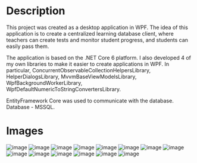 # Description
This project was created as a desktop application in WPF. The idea of this application is to create a centralized learning database client, where teachers can create tests and monitor student progress, and students can easily pass them.

The application is based on the .NET Core 6 platform. I also developed 4 of my own libraries to make it easier to create applications in WPF. In particular, ConcurrentObservableCollectionHelpersLibrary, HelperDialogsLibrary,
MvvmBaseViewModelsLibrary, WpfBackgroundWorkerLibrary, WpfDefaultNumericToStringConvertersLibrary.

EntityFramework Core was used to communicate with the database. Database - MSSQL.

# Images
![image](https://github.com/BnnQ/TestingSystem/assets/115489239/1c4355d4-ef35-43f9-883a-a6478b68dfed)
![image](https://github.com/BnnQ/TestingSystem/assets/115489239/44c965ec-cba0-4600-8e7f-1bfb9ad766e6)
![image](https://github.com/BnnQ/TestingSystem/assets/115489239/71e40806-4686-4481-8c5f-961225483494)
![image](https://github.com/BnnQ/TestingSystem/assets/115489239/5993bdba-363d-48d9-817f-0131b9c74616)
![image](https://github.com/BnnQ/TestingSystem/assets/115489239/1a342867-cca8-400a-8bde-a21e7771fd95)
![image](https://github.com/BnnQ/TestingSystem/assets/115489239/76d4dc56-c83c-4388-b293-dad04ab9098a)
![image](https://github.com/BnnQ/TestingSystem/assets/115489239/75d04aff-4733-4283-a509-a4cef0970256)
![image](https://github.com/BnnQ/TestingSystem/assets/115489239/a9723de8-afe4-4114-8d05-b625b02c9c1f)
![image](https://github.com/BnnQ/TestingSystem/assets/115489239/e37d05d9-ee62-4e8d-b6ec-0eeb9f50fd93)
![image](https://github.com/BnnQ/TestingSystem/assets/115489239/78905c3b-76a1-45dc-b353-a48b334589b0)
![image](https://github.com/BnnQ/TestingSystem/assets/115489239/294921c9-02b6-49a1-9eb5-c310337f9cf3)
![image](https://github.com/BnnQ/TestingSystem/assets/115489239/cf34473f-e000-4968-993a-b41d07a7bb48)
![image](https://github.com/BnnQ/TestingSystem/assets/115489239/92414e51-d734-4993-966d-21232e6eaf35)
![image](https://github.com/BnnQ/TestingSystem/assets/115489239/d5a74b87-76a9-4dde-b224-35e909ed9a3e)
